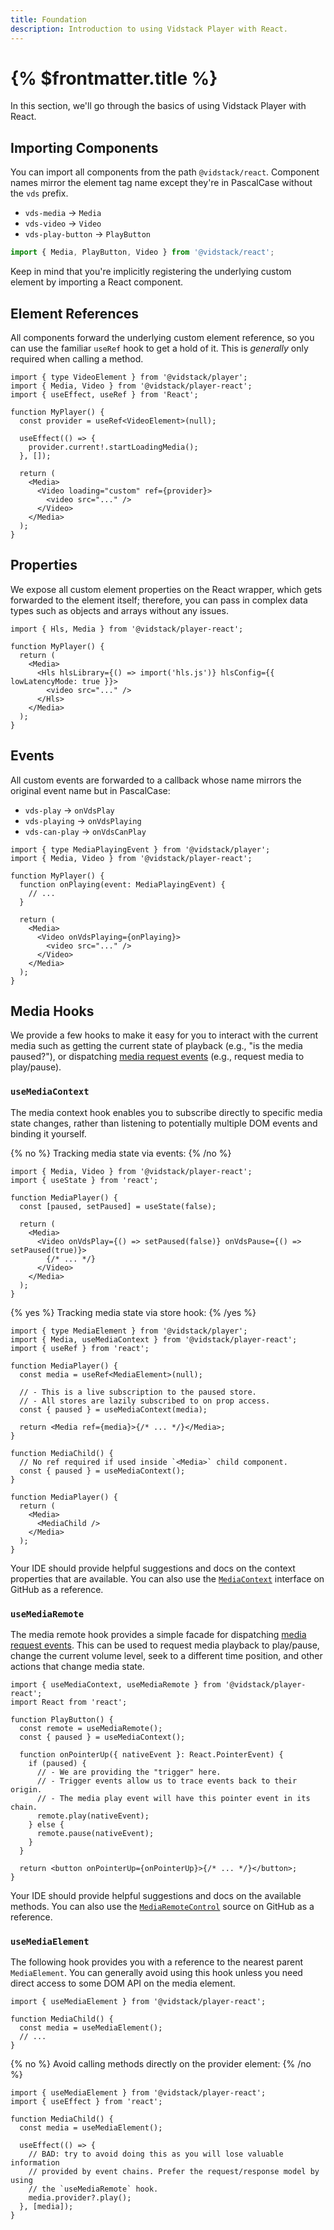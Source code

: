 ```yaml
---
title: Foundation
description: Introduction to using Vidstack Player with React.
---
```


# {% $frontmatter.title %}

In this section, we'll go through the basics of using Vidstack Player with React.

## Importing Components

You can import all components from the path `@vidstack/react`. Component names mirror
the element tag name except they're in PascalCase without the `vds` prefix.

- `vds-media` -> `Media`
- `vds-video` -> `Video`
- `vds-play-button` -> `PlayButton`

```js
import { Media, PlayButton, Video } from '@vidstack/react';
```

Keep in mind that you're implicitly registering the underlying custom element by importing a
React component.

## Element References

All components forward the underlying custom element reference, so you can use the familiar
`useRef` hook to get a hold of it. This is _generally_ only required when calling a method.

```tsx
import { type VideoElement } from '@vidstack/player';
import { Media, Video } from '@vidstack/player-react';
import { useEffect, useRef } from 'React';

function MyPlayer() {
  const provider = useRef<VideoElement>(null);

  useEffect(() => {
    provider.current!.startLoadingMedia();
  }, []);

  return (
    <Media>
      <Video loading="custom" ref={provider}>
        <video src="..." />
      </Video>
    </Media>
  );
}
```

## Properties

We expose all custom element properties on the React wrapper, which gets forwarded to the
element itself; therefore, you can pass in complex data types such as objects and arrays without
any issues.

```tsx
import { Hls, Media } from '@vidstack/player-react';

function MyPlayer() {
  return (
    <Media>
      <Hls hlsLibrary={() => import('hls.js')} hlsConfig={{ lowLatencyMode: true }}>
        <video src="..." />
      </Hls>
    </Media>
  );
}
```

## Events

All custom events are forwarded to a callback whose name mirrors the original event name but in
PascalCase:

- `vds-play` -> `onVdsPlay`
- `vds-playing` -> `onVdsPlaying`
- `vds-can-play` -> `onVdsCanPlay`

```tsx
import { type MediaPlayingEvent } from '@vidstack/player';
import { Media, Video } from '@vidstack/player-react';

function MyPlayer() {
  function onPlaying(event: MediaPlayingEvent) {
    // ...
  }

  return (
    <Media>
      <Video onVdsPlaying={onPlaying}>
        <video src="..." />
      </Video>
    </Media>
  );
}
```

## Media Hooks

We provide a few hooks to make it easy for you to interact with the current media such as
getting the current state of playback (e.g., "is the media paused?"), or dispatching
[media request events](/docs/player/getting-started/events/#request-events) (e.g., request media to
play/pause).

### `useMediaContext`

The media context hook enables you to subscribe directly to specific media state changes, rather
than listening to potentially multiple DOM events and binding it yourself.

{% no %}
Tracking media state via events:
{% /no %}

```tsx
import { Media, Video } from '@vidstack/player-react';
import { useState } from 'react';

function MediaPlayer() {
  const [paused, setPaused] = useState(false);

  return (
    <Media>
      <Video onVdsPlay={() => setPaused(false)} onVdsPause={() => setPaused(true)}>
        {/* ... */}
      </Video>
    </Media>
  );
}
```

{% yes %}
Tracking media state via store hook:
{% /yes %}

```tsx
import { type MediaElement } from '@vidstack/player';
import { Media, useMediaContext } from '@vidstack/player-react';
import { useRef } from 'react';

function MediaPlayer() {
  const media = useRef<MediaElement>(null);

  // - This is a live subscription to the paused store.
  // - All stores are lazily subscribed to on prop access.
  const { paused } = useMediaContext(media);

  return <Media ref={media}>{/* ... */}</Media>;
}
```

```tsx
function MediaChild() {
  // No ref required if used inside `<Media>` child component.
  const { paused } = useMediaContext();
}

function MediaPlayer() {
  return (
    <Media>
      <MediaChild />
    </Media>
  );
}
```

Your IDE should provide helpful suggestions and docs on the context properties that are available. You
can also use the [`MediaContext`](https://github.com/vidstack/vidstack/blob/main/packages/player/src/media/MediaContext.ts)
interface on GitHub as a reference.

### `useMediaRemote`

The media remote hook provides a simple facade for dispatching
[media request events](/docs/player/getting-started/events/#request-events). This can be used to
request media playback to play/pause, change the current volume level, seek to a different time
position, and other actions that change media state.

```tsx
import { useMediaContext, useMediaRemote } from '@vidstack/player-react';
import React from 'react';

function PlayButton() {
  const remote = useMediaRemote();
  const { paused } = useMediaContext();

  function onPointerUp({ nativeEvent }: React.PointerEvent) {
    if (paused) {
      // - We are providing the "trigger" here.
      // - Trigger events allow us to trace events back to their origin.
      // - The media play event will have this pointer event in its chain.
      remote.play(nativeEvent);
    } else {
      remote.pause(nativeEvent);
    }
  }

  return <button onPointerUp={onPointerUp}>{/* ... */}</button>;
}
```

Your IDE should provide helpful suggestions and docs on the available methods. You can also use
the [`MediaRemoteControl`](https://github.com/vidstack/vidstack/blob/main/packages/player/src/media/interact/MediaRemoteControl.ts)
source on GitHub as a reference.

### `useMediaElement`

The following hook provides you with a reference to the nearest parent `MediaElement`. You can
generally avoid using this hook unless you need direct access to some DOM API on the media element.

```tsx
import { useMediaElement } from '@vidstack/player-react';

function MediaChild() {
  const media = useMediaElement();
  // ...
}
```

{% no %}
Avoid calling methods directly on the provider element:
{% /no %}

```tsx
import { useMediaElement } from '@vidstack/player-react';
import { useEffect } from 'react';

function MediaChild() {
  const media = useMediaElement();

  useEffect(() => {
    // BAD: try to avoid doing this as you will lose valuable information
    // provided by event chains. Prefer the request/response model by using
    // the `useMediaRemote` hook.
    media.provider?.play();
  }, [media]);
}
```
